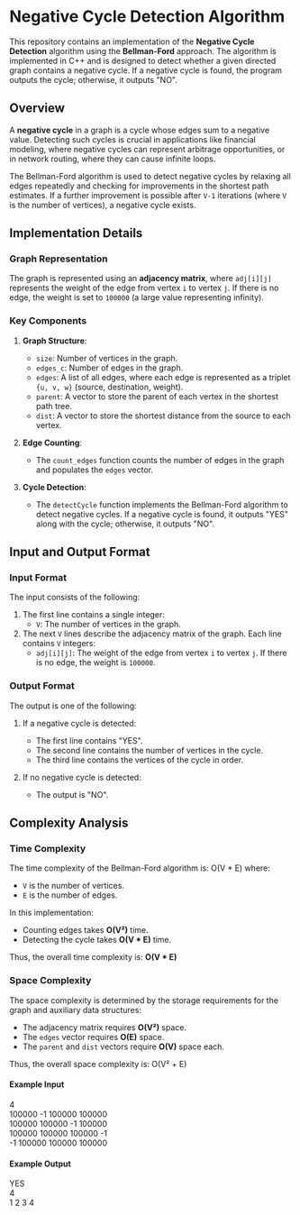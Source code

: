 # Negative Cycle Detection Algorithm

This repository contains an implementation of the **Negative Cycle Detection** algorithm using the **Bellman-Ford** approach. The algorithm is implemented in C++ and is designed to detect whether a given directed graph contains a negative cycle. If a negative cycle is found, the program outputs the cycle; otherwise, it outputs "NO".

## Overview

A **negative cycle** in a graph is a cycle whose edges sum to a negative value. Detecting such cycles is crucial in applications like financial modeling, where negative cycles can represent arbitrage opportunities, or in network routing, where they can cause infinite loops.

The Bellman-Ford algorithm is used to detect negative cycles by relaxing all edges repeatedly and checking for improvements in the shortest path estimates. If a further improvement is possible after `V-1` iterations (where `V` is the number of vertices), a negative cycle exists.

## Implementation Details

### Graph Representation

The graph is represented using an **adjacency matrix**, where `adj[i][j]` represents the weight of the edge from vertex `i` to vertex `j`. If there is no edge, the weight is set to `100000` (a large value representing infinity).

### Key Components

1. **Graph Structure**:
   - `size`: Number of vertices in the graph.
   - `edges_c`: Number of edges in the graph.
   - `edges`: A list of all edges, where each edge is represented as a triplet `{u, v, w}` (source, destination, weight).
   - `parent`: A vector to store the parent of each vertex in the shortest path tree.
   - `dist`: A vector to store the shortest distance from the source to each vertex.

2. **Edge Counting**:
   - The `count_edges` function counts the number of edges in the graph and populates the `edges` vector.

3. **Cycle Detection**:
   - The `detectCycle` function implements the Bellman-Ford algorithm to detect negative cycles. If a negative cycle is found, it outputs "YES" along with the cycle; otherwise, it outputs "NO".

## Input and Output Format

### Input Format

The input consists of the following:

1. The first line contains a single integer:
   - `V`: The number of vertices in the graph.
2. The next `V` lines describe the adjacency matrix of the graph. Each line contains `V` integers:
   - `adj[i][j]`: The weight of the edge from vertex `i` to vertex `j`. If there is no edge, the weight is `100000`.

### Output Format

The output is one of the following:

1. If a negative cycle is detected:
   - The first line contains "YES".
   - The second line contains the number of vertices in the cycle.
   - The third line contains the vertices of the cycle in order.

2. If no negative cycle is detected:
   - The output is "NO".

## Complexity Analysis

### Time Complexity

The time complexity of the Bellman-Ford algorithm is: O(V * E)
where:
- `V` is the number of vertices.
- `E` is the number of edges.

In this implementation:
- Counting edges takes **O(V²)** time.
- Detecting the cycle takes **O(V * E)** time.

Thus, the overall time complexity is:
**O(V * E)**

### Space Complexity

The space complexity is determined by the storage requirements for the graph and auxiliary data structures:
- The adjacency matrix requires **O(V²)** space.
- The `edges` vector requires **O(E)** space.
- The `parent` and `dist` vectors require **O(V)** space each.

Thus, the overall space complexity is:
O(V² + E)


#### Example Input
4 \
100000 -1 100000 100000 \
100000 100000 -1 100000 \
100000 100000 100000 -1 \
-1 100000 100000 100000

#### Example Output

YES \
4 \
1 2 3 4

